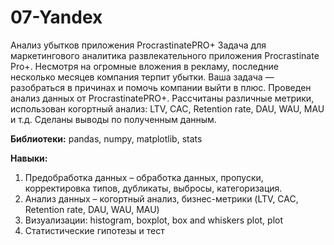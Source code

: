 # 07-Yandex
Анализ убытков приложения ProcrastinatePRO+
Задача для маркетингового аналитика развлекательного приложения Procrastinate Pro+. Несмотря на огромные вложения в рекламу, последние несколько месяцев компания терпит убытки. Ваша задача — разобраться в причинах и помочь компании выйти в плюс. Проведен анализ данных от ProcrastinatePRO+. Рассчитаны различные метрики, использован когортный анализ: LTV, CAC, Retention rate, DAU, WAU, MAU и т.д. Сделаны выводы по полученным данным.

__Библиотеки:__ pandas, numpy, matplotlib, stats

__Навыки:__
   1. Предобработка данных – обработка данных, пропуски, корректировка типов, дубликаты, выбросы, категоризация.
   2. Анализ данных – когортный анализ, бизнес-метрики (LTV, CAC, Retention rate, DAU, WAU, MAU)
   3. Визуализации: histogram, boxplot, box and whiskers plot, plot
   4. Статистические гипотезы и тест
